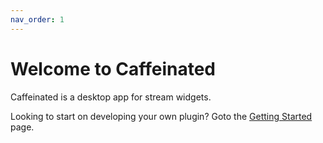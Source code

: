 ```yaml
---
nav_order: 1
---
```


# Welcome to Caffeinated

Caffeinated is a desktop app for stream widgets.  
  

Looking to start on developing your own plugin? Goto the [Getting Started](/caffeinated-sdk/development) page.

<!-- Pad out the page a bit -->
<br>
<br>
<br>
<br>
<br>
<br>
<br>
<br>
<br>
